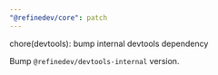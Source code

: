 ```yaml
---
"@refinedev/core": patch
---
```


chore(devtools): bump internal devtools dependency

Bump `@refinedev/devtools-internal` version.
